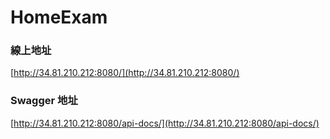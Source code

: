 # HomeExam

### 線上地址
[http://34.81.210.212:8080/](http://34.81.210.212:8080/)

### Swagger 地址
[http://34.81.210.212:8080/api-docs/](http://34.81.210.212:8080/api-docs/)
